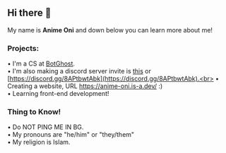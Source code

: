 ## Hi there 👋
My name is **Anime Oni** and down below you can learn more about me!
### Projects:
• I'm a CS at [BotGhost](https://botghost.com).<br>
• I'm also making a discord server invite is [this](https://anime-oni.is-a.dev/discord) or [https://discord.gg/8APtbwtAbk](https://discord.gg/8APtbwtAbk).<br>
• Creating a website, URL https://anime-oni.is-a.dev/ :)<br>
• Learning front-end development!<br>
### Thing to Know!
• Do NOT PING ME IN BG.<br>
• My pronouns are "he/him" or "they/them"<br>
• My religion is Islam.
